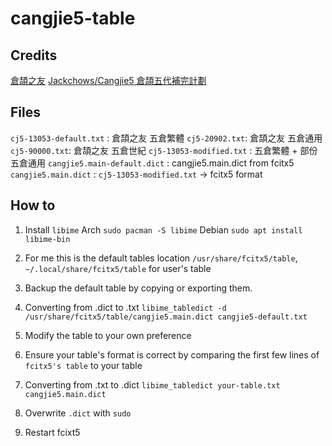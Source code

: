 # cangjie5-table

## Credits
[倉頡之友](https://www.chinesecj.com/forum/forum.php?mod=viewthread&tid=195320)
[Jackchows/Cangjie5 倉頡五代補完計劃](https://github.com/Jackchows/Cangjie5)

## Files
`cj5-13053-default.txt` :  倉頡之友 五倉繁體
`cj5-20902.txt`:  倉頡之友 五倉通用 
`cj5-90000.txt`:  倉頡之友 五倉世紀
`cj5-13053-modified.txt` : 五倉繁體 + 部份五倉通用 
`cangjie5.main-default.dict` :  cangjie5.main.dict from fcitx5 
`cangjie5.main.dict` : `cj5-13053-modified.txt` -> fcitx5 format


## How to

 1. Install `libime`
Arch
```sudo pacman -S libime```
Debian
```sudo apt install libime-bin```

2. For me this is the default tables location  `/usr/share/fcitx5/table`, `~/.local/share/fcitx5/table` for user's table
3. Backup the default table by copying or exporting them. 
4. Converting from .dict to .txt 
`libime_tabledict -d /usr/share/fcitx5/table/cangjie5.main.dict cangjie5-default.txt`
5. Modify the table to your own preference
6. Ensure your table's format is correct by comparing the first few lines of `fcitx5's table` to your table
7. Converting from .txt to .dict
	`libime_tabledict your-table.txt cangjie5.main.dict`
8. Overwrite `.dict` with `sudo`
9. Restart fcixt5
